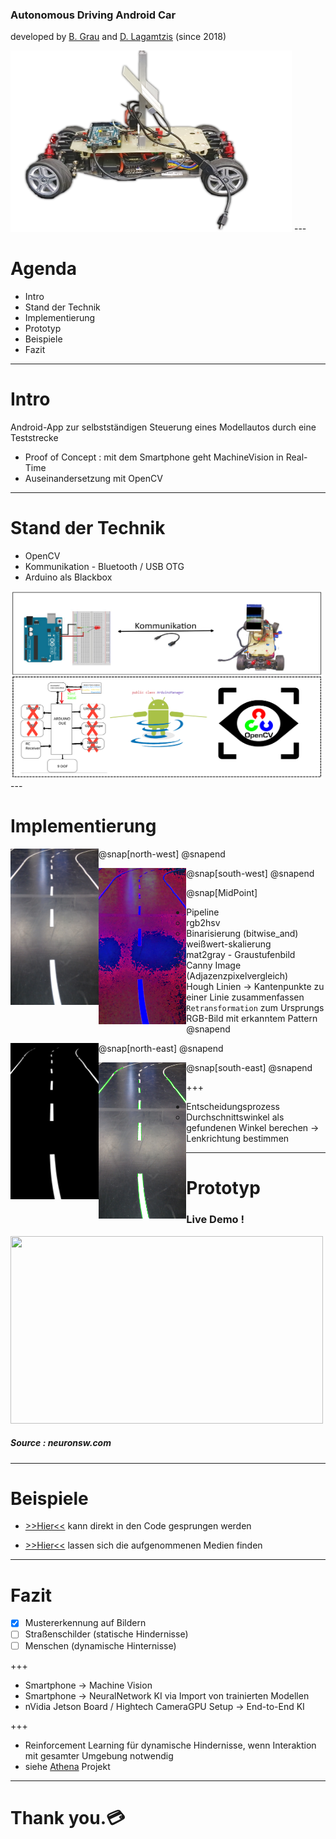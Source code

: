 ### Autonomous Driving Android Car 
developed by [B. Grau](https://github.com/SuperCrazyKing) and [D. Lagamtzis](https://github.com/umadbro96) (since 2018)

<img src="assets/gitpitch/Cropped%20Car%20(small).png" width="450" height="290">
---

# Agenda

* Intro
* Stand der Technik
* Implementierung
* Prototyp
* Beispiele
* Fazit

---

# Intro 

Android-App zur selbstständigen Steuerung  eines Modellautos durch eine Teststrecke 

* Proof of Concept : mit dem Smartphone geht MachineVision in Real-Time
* Auseinandersetzung mit OpenCV

---

# Stand der Technik

* OpenCV 
* Kommunikation - Bluetooth / USB OTG
* Arduino als Blackbox

<img src="assets/gitpitch/architecture%20(small).png" width="500" height="300">
---

# Implementierung

@snap[north-west]
<img src="assets/gitpitch/0_track1.png" height="250" style="float: left">
@snapend


@snap[south-west]
<img src="assets/gitpitch/1_hsvImage.png" height="250" style="float: left">
@snapend

@snap[MidPoint]
* Pipeline
   - rgb2hsv
   - Binarisierung (bitwise_and) weißwert-skalierung
   - mat2gray - Graustufenbild
   - Canny Image (Adjazenzpixelvergleich)
   - Hough Linien -> Kantenpunkte zu einer Linie zusammenfassen
   - `Retransformation` zum Ursprungs RGB-Bild mit erkanntem Pattern
@snapend

@snap[north-east]
<img src="assets/gitpitch/4_grayImage.png" height="250" style="float: left">
@snapend


@snap[south-east]
<img src="assets/gitpitch/6_finishedImage.png" height="250" style="float: left">
@snapend

+++

* Entscheidungsprozess
   - Durchschnittswinkel als gefundenen Winkel berechen -> Lenkrichtung bestimmen
---

# Prototyp

### Live Demo !
<img src="https://www.neuronsw.com/wp-content/uploads/2017/09/livedemo-1.png" width="500" height="300">

##### Source : neuronsw.com

---

# Beispiele
   - [>>Hier<<](https://github.com/umadbro96/androidAICar/tree/master/aiopencv/app/src/main/java/stud/edu/aiopencv) kann direkt in den Code gesprungen werden
   
   - [>>Hier<<](https://github.com/umadbro96/androidAICar/tree/master/assets) lassen sich die aufgenommenen Medien finden 
   

---
# Fazit

* [X] Mustererkennung auf Bildern
* [  ] Straßenschilder (statische Hindernisse)
* [  ] Menschen (dynamische Hinternisse)

+++

* Smartphone -> Machine Vision
* Smartphone -> NeuralNetwork KI via Import von trainierten Modellen
* nVidia Jetson Board / Hightech CameraGPU Setup -> End-to-End KI

+++

* Reinforcement Learning für dynamische Hindernisse, wenn Interaktion mit gesamter Umgebung notwendig
* siehe [Athena](https://www.daimler.com/innovation/case/autonomous/bosch-kooperation.html) Projekt

---

# Thank you.💳
